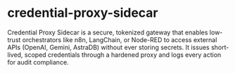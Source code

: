 # credential-proxy-sidecar
Credential Proxy Sidecar is a secure, tokenized gateway that enables low-trust orchestrators like n8n, LangChain, or Node-RED to access external APIs (OpenAI, Gemini, AstraDB) without ever storing secrets. It issues short-lived, scoped credentials through a hardened proxy and logs every action for audit compliance.
